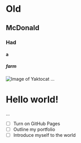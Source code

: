 # Old
## McDonald
### Had
#### a
##### farm
![Image of Yaktocat](https://octodex.github.com/images/yaktocat.png)
...

<H1>Hello world!</H1>
...

- [ ] Turn on GitHub Pages
- [ ] Outline my portfolio
- [ ] Introduce myself to the world
